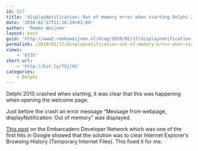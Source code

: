 ```yaml
---
id: 517
title: 'displayNotification: Out of memory error when starting Delphi 2010'
date: '2010-02-17T11:16:29+01:00'
author: 'Remko Weijnen'
layout: post
guid: 'http://www2.remkoweijnen.nl/blog/2010/02/17/displaynotification-out-of-memory-error-when-starting-delphi-2010/'
permalink: /2010/02/17/displaynotification-out-of-memory-error-when-starting-delphi-2010/
views:
    - '8735'
short-url:
    - 'http://bit.ly/fUjl8G'
categories:
    - Delphi
---
```


Delphi 2010 crashed when starting, it was clear that this was happening when opening the welcome page.

Just before the crash an error message “Message from webpage, displayNotification: Out of memory” was displayed.

[This post](https://forums.codegear.com/thread.jspa?threadID=30193&tstart=0) on the Embarcadero Developer Network which was one of the first hits in Google showed that the solution was to clear Internet Explorer’s Browsing History (Temporary Internet Files). This fixed it for me.